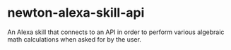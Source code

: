 # newton-alexa-skill-api
An Alexa skill that connects to an API in order to perform various algebraic math calculations when asked for by the user.
